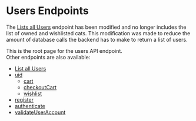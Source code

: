 # Users Endpoints

<warning>
The <a href="UsersListAll.md">Lists all Users</a> endpoint has been modified and no longer includes the list of owned and wishlisted cats. This modification was made to reduce the amount of database calls the backend has to make to return a list of users.
</warning>

This is the root page for the users API endpoint. <br />Other endpoints are also available:
- [List all Users](UsersListAll.md)
- [uid](UserUID.md)
  - [cart](UserCart.md)
  - [checkoutCart](CheckoutCart.md)
  - [wishlist](UserWishlist.md)
- [register](UsersRegister.md)
- [authenticate](UserAuthenticate.md)
- [validateUserAccount](UserValidateAccount.md)



